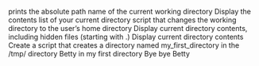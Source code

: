 prints the absolute path name of the current working directory
Display the contents list of your current directory
script that changes the working directory to the user’s home directory
Display current directory contents, including hidden files (starting with .)
Display current directory contents
Create a script that creates a directory named my_first_directory in the /tmp/ directory
Betty in my first directory
Bye bye Betty
